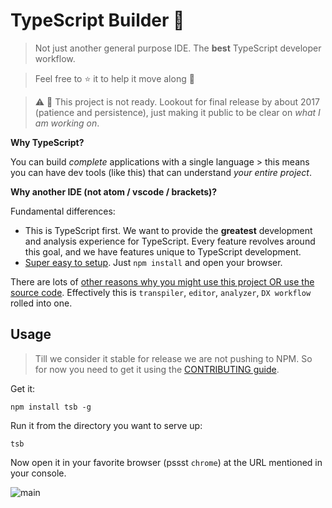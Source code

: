 # TypeScript Builder 🌹


> Not just another general purpose IDE. The **best** TypeScript developer workflow.

> Feel free to :star: it to help it move along :rose:

> :warning: :rotating_light: This project is not ready. Lookout for final release by about 2017 (patience and persistence), just making it public to be clear on *what I am working on*. 

**Why TypeScript?**

You can build *complete* applications with a single language > this means you can have dev tools (like this) that can understand *your entire project*.

**Why another IDE (not atom / vscode / brackets)?**

Fundamental differences:
* This is TypeScript first. We want to provide the **greatest** development and analysis experience for TypeScript. Every feature revolves around this goal, and we have features unique to TypeScript development.
* [Super easy to setup](https://github.com/TypeScriptBuilder/tsb/tree/master#usage). Just `npm install` and open your browser.

There are lots of [other reasons why you might use this project OR use the source code](https://github.com/basarat/tsb/blob/master/docs/contributing/why.md). Effectively this is `transpiler`, `editor`, `analyzer`, `DX workflow` rolled into one.

## Usage

> Till we consider it stable for release we are not pushing to NPM. So for now you need to get it using the [CONTRIBUTING guide](https://github.com/basarat/tsb/blob/master/docs/contributing/README.md).

Get it:
```
npm install tsb -g
```

Run it from the directory you want to serve up:
```
tsb
```

Now open it in your favorite browser (pssst `chrome`) at the URL mentioned in your console.

![main](https://raw.githubusercontent.com/TypeScriptBuilder/screenshots/master/main.png)
